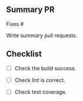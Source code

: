 Summary PR
---
Fixes #

Write summary pull requests.

**Checklist** 
---
- [ ] Check the build success.
- [ ] Check lint is correct.
- [ ] Check test coverage.


